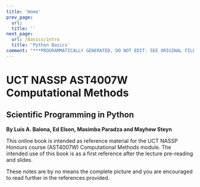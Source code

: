 ```yaml
---
title: 'Home'
prev_page:
  url: 
  title: ''
next_page:
  url: /basics/intro
  title: 'Python Basics'
comment: "***PROGRAMMATICALLY GENERATED, DO NOT EDIT. SEE ORIGINAL FILES IN /content***"
---
```

# UCT NASSP AST4007W Computational Methods
## Scientific Programming in Python
**By Luis A. Balona, Ed Elson, Masimba Paradza and Mayhew Steyn**

This online book is intended as reference material for the UCT NASSP Honours course (AST4007W) Computational Methods module. The intended use of this book is as a first reference after the lecture pre-reading and slides. 

These notes are by no means the complete picture and you are encouraged to read further in the references provided.
